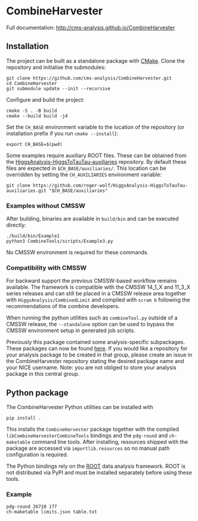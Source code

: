 # CombineHarvester

Full documentation: http://cms-analysis.github.io/CombineHarvester

## Installation

The project can be built as a standalone package with [CMake](https://cmake.org/). Clone the repository and initialise the submodules:

```
git clone https://github.com/cms-analysis/CombineHarvester.git
cd CombineHarvester
git submodule update --init --recursive
```

Configure and build the project:

```
cmake -S . -B build
cmake --build build -j4
```

Set the `CH_BASE` environment variable to the location of the repository (or installation prefix if you run `cmake --install`):

```
export CH_BASE=$(pwd)
```

Some examples require auxiliary ROOT files. These can be obtained from the
[HiggsAnalysis-HiggsToTauTau-auxiliaries](https://github.com/roger-wolf/HiggsAnalysis-HiggsToTauTau-auxiliaries)
repository. By default these files are expected in `$CH_BASE/auxiliaries/`.
This location can be overridden by setting the `CH_AUXILIARIES` environment
variable:

```
git clone https://github.com/roger-wolf/HiggsAnalysis-HiggsToTauTau-auxiliaries.git "$CH_BASE/auxiliaries"
```

### Examples without CMSSW

After building, binaries are available in `build/bin` and can be executed directly:

```
./build/bin/Example1
python3 CombineTools/scripts/Example3.py
```

No CMSSW environment is required for these commands.

### Compatibility with CMSSW

For backward support the previous CMSSW-based workflow remains available. The framework is compatible with the CMSSW 14_1_X and 11_3_X series releases and can still be placed in a CMSSW release area together with `HiggsAnalysis/CombinedLimit` and compiled with `scram b` following the recommendations of the combine developers.

When running the python utilities such as `combineTool.py` outside of a
CMSSW release, the `--standalone` option can be used to bypass the CMSSW
environment setup in generated job scripts.

Previously this package contained some analysis-specific subpackages. These packages can now be found [here](https://gitlab.cern.ch/cms-hcg/ch-areas). If you would like a repository for your analysis package to be created in that group, please create an issue in the CombineHarvester repository stating the desired package name and your NICE username. Note: you are not obliged to store your analysis package in this central group.

## Python package

The CombineHarvester Python utilities can be installed with

```
pip install .
```

This installs the `CombineHarvester` package together with the compiled
`libCombineHarvesterCombineTools` bindings and the `pdg-round` and
`ch-maketable` command line tools.  After installing, resources shipped
with the package are accessed via `importlib.resources` so no manual path
configuration is required.

The Python bindings rely on the [ROOT](https://root.cern) data analysis
framework. ROOT is not distributed via PyPI and must be installed
separately before using these tools.

### Example

```
pdg-round 26710 177
ch-maketable limits.json table.txt
```
